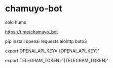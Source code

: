 # chamuyo-bot
solo humo

https://t.me/chamuyo_bot


pip install openai requests aiohttp boto3


export OPENAI_API_KEY='{OPENAI_API_KEY}'

export TELEGRAM_TOKEN='{TELEGRAM_TOKEN}'

